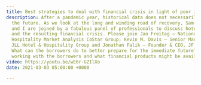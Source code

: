 ```yaml
---
title: Best strategies to deal with financial crisis in light of poor industry performance.
description: After a pandemic year, historical data does not necessarily help in predicting
  the future. As we look at the long and winding road of recovery, Sam-Erik Ruttmann
  and I are joined by a fabulous panel of professionals to discuss hotel performance
  and the resulting financial crisis. Please join Jan Freitag – National Director,
  Hospitality Market Analysis CoStar Group; Kevin M. Davis – Senior Managing Director,
  JLL Hotel & Hospitality Group and Jonathan Falik – Founder & CEO, JF Capital Advisors.
  What can the borrowers do to better prepare for the immediate future? How are lenders
  working with the borrowers and what financial products might be available to borrowers?
video: https://youtu.be/wE6r-GZIlXo
date: 2021-03-03 05:00:00 +0000

---
```

